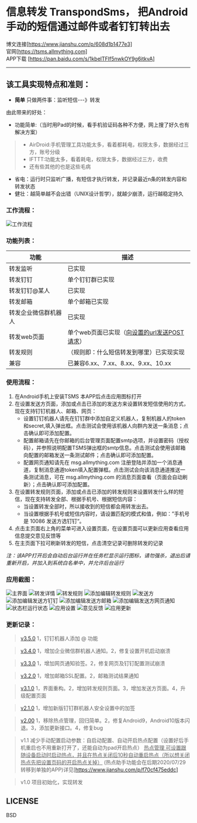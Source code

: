 # 信息转发 TranspondSms， 把Android手动的短信通过邮件或者钉钉转出去


博文连接[https://www.jianshu.com/p/608d1b1477e3]  
官网[https://tsms.allmything.com]  
APP下载 [https://pan.baidu.com/s/1kbelTFIf5nwkOY9g6itkvA]



--------
## 该工具实现特点和准则：
* **简单** 只做两件事：监听短信---》转发

由此带来的好处：
* 功能简单:（当时用Pad的时候，看手机验证码各种不方便，网上搜了好久也有解决方案）
> + AirDroid:手机管理工具功能太多，看着都耗电，权限太多，数据经过三方，账号分级
> + IFTTT:功能太多，看着耗电，权限太多，数据经过三方，收费
> + 还有些其他的也是这些毛病
* 省电：运行时只监听广播，有短信才执行转发，并记录最近n条的转发内容和转发状态
* 健壮：越简单越不会出错（UNIX设计哲学），就越少崩溃，运行越稳定持久

### 工作流程：
![工作流程](pic/showpic.png "工作流程")  


### 功能列表：
|  功能   | 描述  |
|  ----  | ----  |
| 转发监听  | 已实现 |
| 转发钉钉  | 单个钉钉群已实现 |
| 转发钉钉@某人  | 已实现 |
| 转发邮箱  | 单个邮箱已实现 |
| 转发企业微信群机器人  | 已实现 |
| 转发web页面  | 单个web页面已实现（[向设置的url发送POST请求](doc/POST_WEB.md)） |
| 转发规则  | （规则即：什么短信转发到哪里）已实现实现 |
| 兼容  |  已兼容6.xx、7.xx、8.xx、9.xx、10.xx  |


### 使用流程：
1. 在Android手机上安装TSMS 本APP后点击应用图标打开
2. 在设置发送方页面，添加或点击已添加的发送方来设置转发短信使用的方式，现在支持钉钉机器人、邮箱、网页：
   + 设置钉钉机器人请先在钉钉群中添加自定义机器人，复制机器人的token和secret,填入弹出框。点击测试会使用该机器人向群内发送一条消息；点击确认即可添加配置。
   + 配置邮箱请先在你邮箱的后台管理页面配置smtp选项，并设置密码（授权码），并参照说明配置TSMS弹出框的smtp信息。点击测试会使用该邮箱向配置的邮箱发送一条测试邮件；点击确认即可添加配置。
   + 配置网页通知请先在 msg.allmything.com 注册登陆并添加一个消息通道，复制消息通道token填入配置弹框。点击测试会向该消息通道推送一条测试消息，可在 msg.allmything.com 的消息页面查看（页面会自动刷新）；点击确认即可添加配置。
3. 在设置转发规则页面，添加或点击已添加的转发规则来设置转发什么样的短信，现在支持转发全部、根据手机号、根据短信内容：
   + 当设置转发全部时，所以接收到的短信都会用转发出去。
   + 当设置根据手机号或短信内容时，请设置匹配的模式和值，例如：”手机号 是 10086 发送方选钉钉“。
4. 点击主页面右上角的菜单可进入设置页面，在设置页面可以更新应用查看应用信息提交意见反馈等
5. 在主页面下拉可刷新转发的短信，点击清空记录可删除转发的记录


*注：该APP打开后会自动后台运行并在任务栏显示运行图标，请勿强杀，退出后请重新开启，并加入到系统白名单中，并允许后台运行*  


### 应用截图：

![主界面](pic/main.jpg "应用主界面")
![转发详情](pic/maindetail.jpg "转发详情")
![转发规则](pic/rule.jpg "转发规则")
![添加编辑转发规则](pic/ruleset.jpg "添加编辑转发规则")
![发送方](pic/sender.jpg "发送方")
![添加编辑发送方钉钉](pic/sendersetdingding.jpg "添加编辑发送方钉钉")
![添加编辑发送方邮箱](pic/sendersetemail.jpg "添加编辑发送方邮箱")
![添加编辑发送方网页通知](pic/sendersetwebnotify.jpg "添加编辑发送方网页通知")
![状态栏运行状态](pic/taskbar.jpg "状态栏运行状态")
![应用设置](pic/setting.jpg "应用设置")
![意见反馈](pic/settingfeedback.jpg "意见反馈")
![应用更新](pic/update-dingdingsecret.jpg "应用更新")

### 更新记录：
> [v3.5.0](app/release/TSMS_release_20210126_3.5.0.apk) 1，钉钉机器人添加 @ 功能

> [v3.4.0](pic/TSMS_release_20210120_3.4.0.apk) 1，增加企业微信群机器人通知。2，修复设置开机启动崩溃

> [v3.3.0](pic/TSMS_release_20210113_3.3.0.apk) 1，增加网页通知验签。2，修复网页及钉钉配置测试崩溃

> [v3.2.0](pic/TSMS_release_20210106_3.2.0.apk) 1，增加邮箱SSL配置。2，邮箱测试结果通知

> [v3.1.0](pic/TSMS_release_20201231_3.1.0.apk) 1，界面重构。2，增加转发规则页面。3，增加发送方页面。4，升级配置页面

> [v2.1.0](pic/TSMS_release_20200806_2.1.0.apk) 1，增加新版钉钉群机器人安全设置中的加签

> [v2.00](pic/TSMS_release_20200729_2.00.apk) 1，移除热点管理，回归简单。2，修复Android9，Android10版本闪退。3，添加更新接口。4，修复bug

> v1.1 减少手动配置启动参数：自启动配置、自动开启热点配置（设置好后手机重启也不用重新打开了，还能自动为pad开启热点）
<u>热点管理
可设置跟随设备启动时启动热点，并且在热点关闭后10秒自动重启热点（所以想关闭热点先把设置页码的开启热点关掉）</u>
(热点助手功能会在后期2020/07/29转移到单独的APP)详见[https://www.jianshu.com/p/f70cf475eddc]

> v1.0 项目初始化，实现转发


## LICENSE    
BSD
